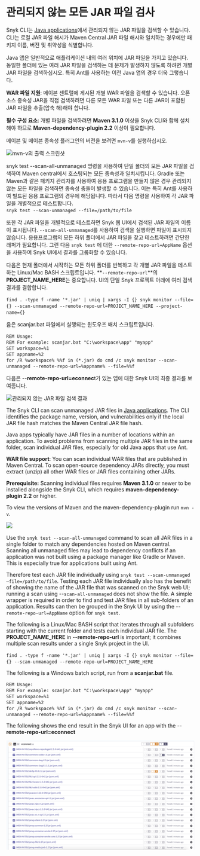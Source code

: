 # 관리되지 않는 모든 JAR 파일 검사

Snyk CLI는 [Java applications](https://docs.snyk.io/products/snyk-open-source/language-and-package-manager-support/snyk-for-java-gradle-maven)에서 관리되지 않는 JAR 파일을 검색할 수 있습니다. CLI는 로컬 JAR 파일 해시가 Maven Central JAR 파일 해시와 일치하는 경우에만 패키지 이름, 버전 및 취약성을 식별합니다.

Java 앱은 일반적으로 애플리케이션 내의 여러 위치에 JAR 파일을 가지고 있습니다. 동일한 폴더에 있는 여러 JAR 파일을 검색하는 데 문제가 발생하지 않도록 하려면 개별 JAR 파일을 검색하십시오. 특히 Ant를 사용하는 이전 Java 앱의 경우 더욱 그렇습니다.

**WAR 파일 지원**: 메이븐 센트럴에 게시된 개별 WAR 파일을 검색할 수 있습니다. 오픈 소스 종속성 JAR을 직접 검색하려면 다른 모든 WAR 파일 또는 다른 JAR이 포함된 JAR 파일을 추출(압축 해)해야 합니다.

**필수 구성 요소**: 개별 파일을 검색하려면 **Maven 3.1.0** 이상을 Snyk CLI와 함께 설치해야 하므로 **Maven-dependency-plugin 2.2** 이상이 필요합니다.

메이븐 및 메이븐 종속성 플러그인의 버전을 보려면 `mvn-v`를 실행하십시오.

![mvn-v의 출력 스크린샷](https://3099555661-files.gitbook.io/\~/files/v0/b/gitbook-x-prod.appspot.com/o/spaces%2F-MdwVZ6HOZriajCf5nXH%2Fuploads%2Fgit-blob-1b7ab8f556892a95d02d5578c9385cfe2fd0d1ec%2Funtitled\_\_1\_.png?alt=media\&token=0dfb49a6-b684-4f70-8218-85bb65f805bc)

snyk test --scan-all-unmanaged 명령을 사용하여 단일 폴더의 모든 JAR 파일을 검색하여 Maven central에서 호스팅되는 모든 종속성과 일치시킵니다. Gradle 또는 Maven과 같은 패키지 관리자를 사용하여 응용 프로그램을 만들지 않은 경우 관리되지 않는 모든 파일을 검색하면 종속성 충돌이 발생할 수 있습니다. 이는 특히 Ant를 사용하여 빌드된 응용 프로그램의 경우에 해당됩니다. 따라서 다음 명령을 사용하여 각 JAR 파일을 개별적으로 테스트합니다.\
`snyk test --scan-unmanaged --file=/path/to/file`

또한 각 JAR 파일을 개별적으로 테스트하면 Snyk 웹 UI에서 검색된 JAR 파일의 이름이 표시됩니다. `--scan-all-unmanaged`를 사용하여 검색을 실행하면 파일이 표시되지 않습니다. 응용프로그램의 모든 하위 폴더에서 JAR 파일을 찾고 테스트하려면 간단한 래퍼가 필요합니다. 그런 다음 `snyk test` 에 대한   `--remote-repo-url=AppName` 옵션을 사용하여 Snyk UI에서 결과를 그룹화할 수 있습니다.

다음은 현재 폴더에서 시작하는 모든 하위 폴더를 반복하고 각 개별 JAR 파일을 테스트하는 Linux/Mac BASH 스크립트입니다. **`--remote-repo-url`**의 **PROJECT\_NAME\_HERE**는 중요합니다. UI의 단일 Snyk 프로젝트 아래에 여러 검색 결과를 결합합니다.

`find . -type f -name '*.jar' | uniq | xargs -I {} snyk monitor --file={} --scan-unmanaged --remote-repo-url=PROJECT_NAME_HERE --project-name={}`

음은 scanjar.bat 파일에서 실행되는 윈도우즈 배치 스크립트입니다.

```
REM Usage:    
REM For example: scanjar.bat "C:\workspace\app" "myapp" 
SET workspace=%1 
SET appname=%2 
for /R %workspace% %%f in (*.jar) do cmd /c snyk monitor --scan-unmanaged --remote-repo-url=%appname% --file=%%f
```

다음은 --**remote-repo-url=econnec**t가 있는 앱에 대한 Snyk UI의 최종 결과를 보여줍니다.

![관리되지 않는 JAR 파일 검색 결과](https://3099555661-files.gitbook.io/\~/files/v0/b/gitbook-x-prod.appspot.com/o/spaces%2F-MdwVZ6HOZriajCf5nXH%2Fuploads%2Fgit-blob-14e23a72b5eba8d78f81aee239017d999b8cbb5c%2Funtitled.png?alt=media\&token=736b70b1-80bd-4b16-857c-f40b2ab4d781)

The Snyk CLI can scan unmanaged JAR files in [Java applications](https://github.com/snyk/user-docs/blob/5e52535b78618f57eda40eb08fc8fbf91e16f1f0/docs/products/snyk-open-source/language-and-package-manager-support/snyk-for-java-gradle-maven.md). The CLI identifies the package name, version, and vulnerabilities only if the local JAR file hash matches the Maven Central JAR file hash.

Java apps typically have JAR files in a number of locations within an application. To avoid problems from scanning multiple JAR files in the same folder, scan individual JAR files, especially for old Java apps that use Ant.

**WAR file support**: You can scan individual WAR files that are published in Maven Central. To scan open-source dependency JARs directly, you must extract (unzip) all other WAR files or JAR files containing other JARs.

**Prerequisite:** Scanning individual files requires **Maven 3.1.0** or newer to be installed alongside the Snyk CLI, which requires **maven-dependency-plugin 2.2** or higher.

To view the versions of Maven and the maven-dependency-plugin run `mvn -v`.

![](https://github.com/snyk/user-docs/raw/5e52535b78618f57eda40eb08fc8fbf91e16f1f0/docs/.gitbook/assets/untitled\_\_1\_.png)

Use the `snyk test --scan-all-unmanaged` command to scan all JAR files in a single folder to match any dependencies hosted on Maven central. Scanning all unmanaged files may lead to dependency conflicts if an application was not built using a package manager like Gradle or Maven. This is especially true for applications built using Ant.

Therefore test each JAR file individually using `snyk test --scan-unmanaged —file=/path/to/file`. Testing each JAR file individually also has the benefit of showing the name of the JAR file that was scanned on the Snyk web UI; running a scan using --`scan-all-unmanaged` does not show the file. A simple wrapper is required in order to find and test JAR files in all sub-folders of an application. Results can then be grouped in the Snyk UI by using the --`remote-repo-url=AppName` option for `snyk test`.

The following is a Linux/Mac BASH script that iterates through all subfolders starting with the current folder and tests each individual JAR file. The **PROJECT\_NAME\_HERE** in --**remote-repo-url** is important; it combines multiple scan results under a single Snyk project in the UI.

`find . -type f -name '*.jar' | uniq | xargs -I {} snyk monitor --file={} --scan-unmanaged --remote-repo-url=PROJECT_NAME_HERE`

The following is a Windows batch script, run from a **scanjar.bat** file.

```
REM Usage:    
REM For example: scanjar.bat "C:\workspace\app" "myapp" 
SET workspace=%1 
SET appname=%2 
for /R %workspace% %%f in (*.jar) do cmd /c snyk monitor --scan-unmanaged --remote-repo-url=%appname% --file=%%f
```

The following shows the end result in the Snyk UI for an app with the --**remote-repo-url=econnect**

![](<../../../.gitbook/assets/untitled (1).png>)
